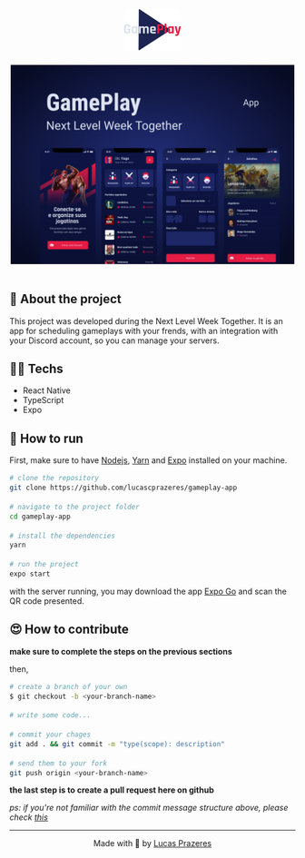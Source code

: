 <h1 align=center>
<img src=".github/logo.svg" width="100">
</h1>


<div align=center><img src=".github/cover.png" width="500"/></div>

<br />

## 🤯 About the project

This project was developed during the Next Level Week Together. It is an app for scheduling gameplays with your frends, with an integration with your Discord account, so you can manage your servers.


<!-- ## Demo

...working on it... -->

## 👨‍💻 Techs

- React Native
- TypeScript
- Expo

## 🚀 How to run

First, make sure to have [Nodejs](https://nodejs.org/en/), [Yarn](https://yarnpkg.com/) and [Expo](https://docs.expo.io/) installed on your machine.

```bash
# clone the repository
git clone https://github.com/lucascprazeres/gameplay-app

# navigate to the project folder
cd gameplay-app

# install the dependencies
yarn

# run the project
expo start
```

with the server running, you may download the app [Expo Go](https://expo.io/client) and scan the QR code presented.

## 😍 How to contribute

**make sure to complete the steps on the previous sections**

then,

```bash
# create a branch of your own
$ git checkout -b <your-branch-name>

# write some code...

# commit your chages
git add . && git commit -m "type(scope): description"

# send them to your fork
git push origin <your-branch-name>
```

**the last step is to create a pull request here on github**

*ps: if you're not familiar with the commit message structure above, please check [this](https://gist.github.com/joshbuchea/6f47e86d2510bce28f8e7f42ae84c716)*

---

<div align=center>
  Made with 💜 by <a href="https://www.linkedin.com/in/lucas-prazeres/">Lucas Prazeres</a>
</div>
